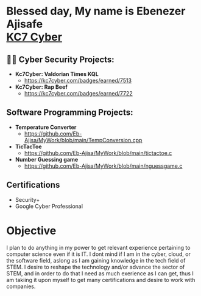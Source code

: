 <h1>Blessed day, My name is Ebenezer Ajisafe <br/><a href="www.linkedin.com/in/ebenezerajisafe

Linkedln</a>, <a href="https://kc7cyber.com/profile/EbenezerAjisafe">KC7 Cyber</a></h1>

<h2>👨‍💻 Cyber Security Projects:</h2>

- <b>Kc7Cyber: Valdorian Times KQL</b>
  - https://kc7cyber.com/badges/earned/7513
- <b>Kc7Cyber: Rap Beef</b>
  - https://kc7cyber.com/badges/earned/7722
 
<h2>Software Programming Projects: </h2>

- <b> Temperature Converter </b>
    - https://github.com/Eb-Ajisa/MyWork/blob/main/TempConversion.cpp
- <b> TicTacToe </b>
    - https://github.com/Eb-Ajisa/MyWork/blob/main/tictactoe.c
- <b> Number Guessing game </b>
    - https://github.com/Eb-Ajisa/MyWork/blob/main/nguessgame.c

<h2>Certifications</h2>

- Security+
- Google Cyber Professional
  
<h1>Objective</h1>
I plan to do anything in my power to get relevant experience pertaining to computer science even if it is IT. I dont mind if I am in the cyber, cloud, or the software field, aslong as I am gaining knowledge in the tech field of STEM. I desire to reshape the technology and/or advance the sector of STEM, and in order to do that I need as much exerience as I can get, thus I am takiing it upon myself to get many certifications and desire to work with companies.
